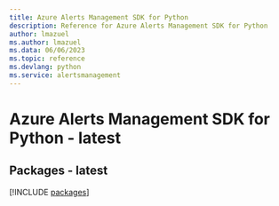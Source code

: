 ```yaml
---
title: Azure Alerts Management SDK for Python
description: Reference for Azure Alerts Management SDK for Python
author: lmazuel
ms.author: lmazuel
ms.data: 06/06/2023
ms.topic: reference
ms.devlang: python
ms.service: alertsmanagement
---
```

# Azure Alerts Management SDK for Python - latest
## Packages - latest
[!INCLUDE [packages](alerts-management-index.md)]